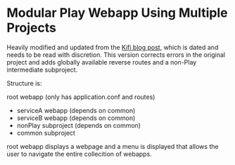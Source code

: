 # Modular Play Webapp Using Multiple Projects

Heavily modified and updated from the
[Kifi blog post](http://eng.42go.com/multi-project-deployment-in-play-framework),
which is dated and needs to be read with discretion.
This version corrects errors in the original project and adds globally available reverse routes and a non-Play intermediate subproject.

Structure is:

root webapp (only has application.conf and routes)
  - serviceA webapp (depends on common)
  - serviceB webapp (depends on common)
  - nonPlay subproject (depends on common)
  - common subproject 

root webapp displays a webpage and a menu is displayed that allows the user to navigate the entire collecition of webapps.

